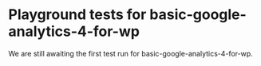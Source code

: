 # Playground tests for basic-google-analytics-4-for-wp
We are still awaiting the first test run for basic-google-analytics-4-for-wp.
